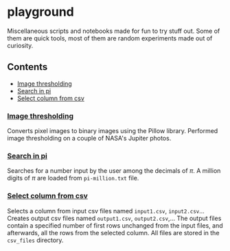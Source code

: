# playground
Miscellaneous scripts and notebooks made for fun to try stuff out. Some of them are quick tools, most of them are random experiments made out of curiosity.

## Contents
- [Image thresholding](#image-thresholding)
- [Search in pi](#search-in-pi)
- [Select column from csv](#select-column-from-csv)

### [Image thresholding](image-thresholding)
Converts pixel images to binary images using the Pillow library. Performed image thresholding on a couple of NASA's Jupiter photos.

### [Search in pi](search-in-pi)
Searches for a number input by the user among the decimals of $\pi$. A million digits of $\pi$ are loaded from `pi-million.txt` file.

### [Select column from csv](select-column-from-csv)
Selects a column from input csv files named `input1.csv`, `input2.csv`... Creates output csv files named `output1.csv`, `output2.csv`,...
The output files contain a specified number of first rows unchanged from the input files, and afterwards, all the rows from the selected column.
All files are stored in the `csv_files` directory.
